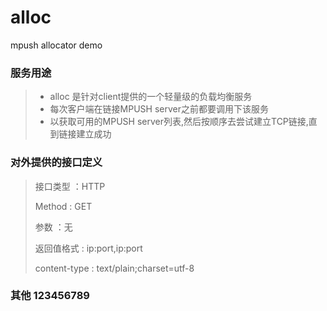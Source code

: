 # alloc
mpush allocator demo

### 服务用途

> * alloc 是针对client提供的一个轻量级的负载均衡服务
> * 每次客户端在链接MPUSH server之前都要调用下该服务
> * 以获取可用的MPUSH server列表,然后按顺序去尝试建立TCP链接,直到链接建立成功

### 对外提供的接口定义

> 接口类型     ：HTTP
>
> Method       : GET
>
> 参数         ：无
>
> 返回值格式   : ip:port,ip:port
>
> content-type : text/plain;charset=utf-8 

### 其他 123456789


